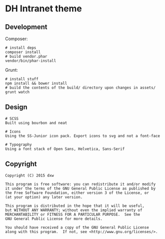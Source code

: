 # DH Intranet theme

## Development

Composer:

    # install deps
    composer install
    # build vendor.phar
    vendor/bin/phar-install

Grunt:

    # install stuff
    npm install && bower install
    # build the contents of the build/ directory upon changes in assets/
    grunt watch

## Design

    # SCSS
    Built using bourbon and neat

    # Icons
    Using the SS-Junior icon pack. Export icons to svg and not a font-face

    # Typography
    Using a font stack of Open Sans, Helvetica, Sans-Serif


## Copyright

    Copyright (C) 2015 dxw

    This program is free software: you can redistribute it and/or modify
    it under the terms of the GNU General Public License as published by
    the Free Software Foundation, either version 3 of the License, or
    (at your option) any later version.

    This program is distributed in the hope that it will be useful,
    but WITHOUT ANY WARRANTY; without even the implied warranty of
    MERCHANTABILITY or FITNESS FOR A PARTICULAR PURPOSE.  See the
    GNU General Public License for more details.

    You should have received a copy of the GNU General Public License
    along with this program.  If not, see <http://www.gnu.org/licenses/>.
